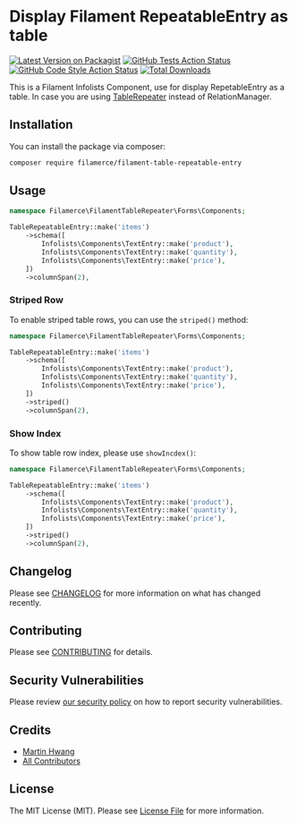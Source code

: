 # Display Filament RepeatableEntry as table

[![Latest Version on Packagist](https://img.shields.io/packagist/v/filamerce/filament-table-repeatable-entry.svg?style=flat-square)](https://packagist.org/packages/filamerce/filament-table-repeatable-entry)
[![GitHub Tests Action Status](https://img.shields.io/github/actions/workflow/status/filamerce/filament-table-repeatable-entry/run-tests.yml?branch=main&label=tests&style=flat-square)](https://github.com/filamerce/filament-table-repeatable-entry/actions?query=workflow%3Arun-tests+branch%3Amain)
[![GitHub Code Style Action Status](https://img.shields.io/github/actions/workflow/status/filamerce/filament-table-repeatable-entry/fix-php-code-style-issues.yml?branch=main&label=code%20style&style=flat-square)](https://github.com/filamerce/filament-table-repeatable-entry/actions?query=workflow%3A"Fix+PHP+code+style+issues"+branch%3Amain)
[![Total Downloads](https://img.shields.io/packagist/dt/filamerce/filament-table-repeatable-entry.svg?style=flat-square)](https://packagist.org/packages/filamerce/filament-table-repeatable-entry)

This is a Filament Infolists Component, use for display RepetableEntry as a table. In case you are using [TableRepeater]() instead of RelationManager.

## Installation

You can install the package via composer:

```bash
composer require filamerce/filament-table-repeatable-entry
```

## Usage

```php
namespace Filamerce\FilamentTableRepeater\Forms\Components;

TableRepeatableEntry::make('items')
    ->schema([
        Infolists\Components\TextEntry::make('product'),
        Infolists\Components\TextEntry::make('quantity'),
        Infolists\Components\TextEntry::make('price'),
    ])
    ->columnSpan(2),
```

### Striped Row

To enable striped table rows, you can use the `striped()` method:

```php
namespace Filamerce\FilamentTableRepeater\Forms\Components;

TableRepeatableEntry::make('items')
    ->schema([
        Infolists\Components\TextEntry::make('product'),
        Infolists\Components\TextEntry::make('quantity'),
        Infolists\Components\TextEntry::make('price'),
    ])
    ->striped()
    ->columnSpan(2),
```

### Show Index

To show table row index, please use `showIncdex()`:

```php
namespace Filamerce\FilamentTableRepeater\Forms\Components;

TableRepeatableEntry::make('items')
    ->schema([
        Infolists\Components\TextEntry::make('product'),
        Infolists\Components\TextEntry::make('quantity'),
        Infolists\Components\TextEntry::make('price'),
    ])
    ->striped()
    ->columnSpan(2),
```


## Changelog

Please see [CHANGELOG](CHANGELOG.md) for more information on what has changed recently.

## Contributing

Please see [CONTRIBUTING](CONTRIBUTING.md) for details.

## Security Vulnerabilities

Please review [our security policy](../../security/policy) on how to report security vulnerabilities.

## Credits

- [Martin Hwang](https://github.com/icetalker)
- [All Contributors](../../contributors)

## License

The MIT License (MIT). Please see [License File](LICENSE.md) for more information.
